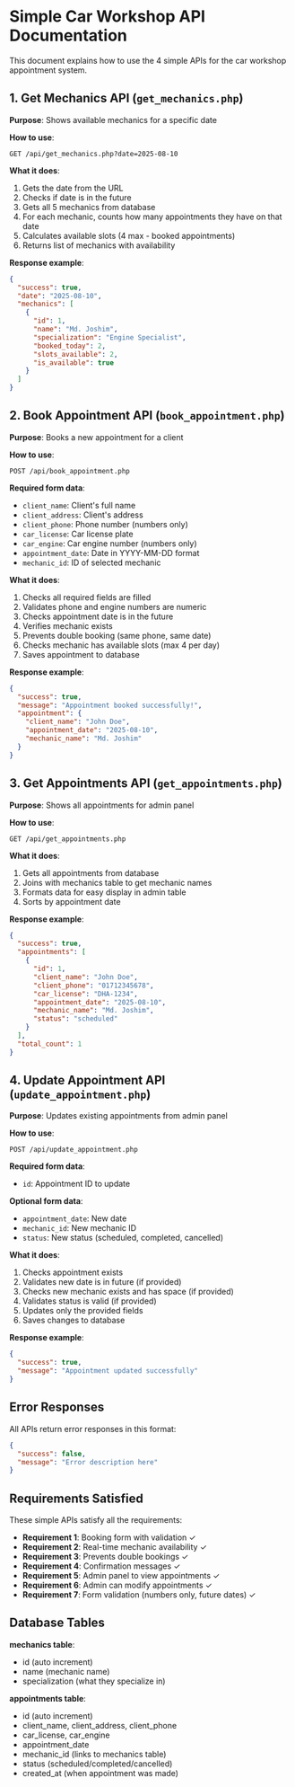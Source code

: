 # Simple Car Workshop API Documentation

This document explains how to use the 4 simple APIs for the car workshop appointment system.

## 1. Get Mechanics API (`get_mechanics.php`)

**Purpose**: Shows available mechanics for a specific date

**How to use**:
```
GET /api/get_mechanics.php?date=2025-08-10
```

**What it does**:
1. Gets the date from the URL
2. Checks if date is in the future
3. Gets all 5 mechanics from database
4. For each mechanic, counts how many appointments they have on that date
5. Calculates available slots (4 max - booked appointments)
6. Returns list of mechanics with availability

**Response example**:
```json
{
  "success": true,
  "date": "2025-08-10",
  "mechanics": [
    {
      "id": 1,
      "name": "Md. Joshim",
      "specialization": "Engine Specialist",
      "booked_today": 2,
      "slots_available": 2,
      "is_available": true
    }
  ]
}
```

## 2. Book Appointment API (`book_appointment.php`)

**Purpose**: Books a new appointment for a client

**How to use**:
```
POST /api/book_appointment.php
```

**Required form data**:
- `client_name`: Client's full name
- `client_address`: Client's address
- `client_phone`: Phone number (numbers only)
- `car_license`: Car license plate
- `car_engine`: Car engine number (numbers only)
- `appointment_date`: Date in YYYY-MM-DD format
- `mechanic_id`: ID of selected mechanic

**What it does**:
1. Checks all required fields are filled
2. Validates phone and engine numbers are numeric
3. Checks appointment date is in the future
4. Verifies mechanic exists
5. Prevents double booking (same phone, same date)
6. Checks mechanic has available slots (max 4 per day)
7. Saves appointment to database

**Response example**:
```json
{
  "success": true,
  "message": "Appointment booked successfully!",
  "appointment": {
    "client_name": "John Doe",
    "appointment_date": "2025-08-10",
    "mechanic_name": "Md. Joshim"
  }
}
```

## 3. Get Appointments API (`get_appointments.php`)

**Purpose**: Shows all appointments for admin panel

**How to use**:
```
GET /api/get_appointments.php
```

**What it does**:
1. Gets all appointments from database
2. Joins with mechanics table to get mechanic names
3. Formats data for easy display in admin table
4. Sorts by appointment date

**Response example**:
```json
{
  "success": true,
  "appointments": [
    {
      "id": 1,
      "client_name": "John Doe",
      "client_phone": "01712345678",
      "car_license": "DHA-1234",
      "appointment_date": "2025-08-10",
      "mechanic_name": "Md. Joshim",
      "status": "scheduled"
    }
  ],
  "total_count": 1
}
```

## 4. Update Appointment API (`update_appointment.php`)

**Purpose**: Updates existing appointments from admin panel

**How to use**:
```
POST /api/update_appointment.php
```

**Required form data**:
- `id`: Appointment ID to update

**Optional form data**:
- `appointment_date`: New date
- `mechanic_id`: New mechanic ID
- `status`: New status (scheduled, completed, cancelled)

**What it does**:
1. Checks appointment exists
2. Validates new date is in future (if provided)
3. Checks new mechanic exists and has space (if provided)
4. Validates status is valid (if provided)
5. Updates only the provided fields
6. Saves changes to database

**Response example**:
```json
{
  "success": true,
  "message": "Appointment updated successfully"
}
```

## Error Responses

All APIs return error responses in this format:
```json
{
  "success": false,
  "message": "Error description here"
}
```

## Requirements Satisfied

These simple APIs satisfy all the requirements:

- **Requirement 1**: Booking form with validation ✓
- **Requirement 2**: Real-time mechanic availability ✓
- **Requirement 3**: Prevents double bookings ✓
- **Requirement 4**: Confirmation messages ✓
- **Requirement 5**: Admin panel to view appointments ✓
- **Requirement 6**: Admin can modify appointments ✓
- **Requirement 7**: Form validation (numbers only, future dates) ✓

## Database Tables

**mechanics table**:
- id (auto increment)
- name (mechanic name)
- specialization (what they specialize in)

**appointments table**:
- id (auto increment)
- client_name, client_address, client_phone
- car_license, car_engine
- appointment_date
- mechanic_id (links to mechanics table)
- status (scheduled/completed/cancelled)
- created_at (when appointment was made)